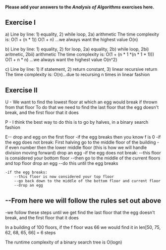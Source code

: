 #### Please add your answers to the ***Analysis of  Algorithms*** exercises here.

## Exercise I

a)  Line by line: 1) equality, 2) while loop, 2a) arithmetic 
    The time complexity is:
        O(1 + (n * 1))
        O(1 + n) ...we always want the highest value
        O(n)

b)  Line by line: 1) equality, 2) for loop, 2a) equality, 2b) while loop, 2bi) aritmetic, 2bii) arithmetic
    The time complexity is:
        O(1 + (n * 1 *(n * 1 * 1)))
        O(1 + n * n) ...we always want the highest value
        O(n^2)


c)  Line by line: 1) if statement, 2) return constant, 3) linear recursive return
    The time complexity is:
        O(n)...due to recursing n times in linear fashion


## Exercise II

U   -   We want to find the lowest floor at which an egg would break if thrown from that floor
        To do that we need to find the last floor that the egg doesn't break, and the first floor that it does

P   -   I think the best way to do this is to go by halves, in a binary search fashion

E--
drop and egg on the first floor
-if the egg breaks then you know f is 0
-if the egg does not break:
    First halving
    go to the middle floor of the building
    -if even number then the lower middle floor (this is how we will handle division moving forward)
    drop an egg
    -if the egg does not break:
        --this floor is considered your bottom floor 
        --then go to the middle of the current floors and top floor drop an egg
        --do this until the egg breaks

    -if the egg breaks:
        --this floor is now considered your top floor
        --go back down to the middle of the bottom floor and current floor
        --drop an egg

## --From here we will follow the rules set out above 
-we follow these steps until we get find the last floor that the egg doesn't break, and the first floor that it does

In a building of 100 floors, if the f floor was 66 we would find it in len[50, 75, 62, 68, 65, 66] = 6 steps

The runtime complexity of a binary search tree is O(logn) 


